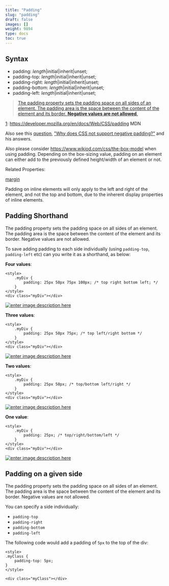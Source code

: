 ```yaml
---
title: "Padding"
slug: "padding"
draft: false
images: []
weight: 9894
type: docs
toc: true
---
```


## Syntax
- padding: *length*|initial|inherit|unset;
- padding-top: *length*|initial|inherit|unset;
- padding-right: *length*|initial|inherit|unset;
- padding-bottom: *length*|initial|inherit|unset;
- padding-left: *length*|initial|inherit|unset;


> [The padding property sets the padding space on all sides of an
> element. The padding area is the space between the content of the
> element and its border. **Negative values are not allowed**.][1]


  [1]: https://developer.mozilla.org/en/docs/Web/CSS/padding MDN

Also see this [question][1], ["Why does CSS not support negative padding?"][1] and his answers.

Also please consider https://www.wikiod.com/css/the-box-model when using padding. Depending on the box-sizing value, padding on an element can either add to the previously defined height/width of an element or not.

Related Properties:

[margin][2]


  [1]: http://stackoverflow.com/questions/4973988/why-does-css-not-support-negative-padding
  [2]: https://www.wikiod.com/css/margins



Padding on inline elements will only apply to the left and right of the element, and not the top and bottom, due to the inherent display properties of inline elements. 

## Padding Shorthand
The padding property sets the padding space on all sides of an element. The padding area is the space between the content of the element and its border. Negative values are not allowed.

To save adding padding to each side individually (using `padding-top`, `padding-left` etc) can you write it as a shorthand, as below:

**Four values**:

```
<style>
    .myDiv {
        padding: 25px 50px 75px 100px; /* top right bottom left; */
    }
</style>
<div class="myDiv"></div>
```
[![enter image description here][1]][1]

**Three values**:

```
<style>
    .myDiv {
        padding: 25px 50px 75px; /* top left/right bottom */
    }
</style>
<div class="myDiv"></div>
```
[![enter image description here][2]][2]

**Two values**:

```
<style>
    .myDiv {
        padding: 25px 50px; /* top/bottom left/right */
    }
</style>
<div class="myDiv"></div>
```
[![enter image description here][3]][3]

**One value**: 

```
<style>
    .myDiv {
        padding: 25px; /* top/right/bottom/left */
    }
</style>
<div class="myDiv"></div>
```
[![enter image description here][4]][4]


  [1]: http://i.stack.imgur.com/xWS9v.png
  [2]: http://i.stack.imgur.com/Qrs3R.png
  [3]: http://i.stack.imgur.com/LiW8C.png
  [4]: http://i.stack.imgur.com/GdRZW.png

## Padding on a given side
The padding property sets the padding space on all sides of an element. The padding area is the space between the content of the element and its border. Negative values are not allowed.

You can specify a side individually:

 - `padding-top`
 - `padding-right`
 - `padding-bottom`
 - `padding-left`

The following code would add a padding of `5px` to the top of the div:
    
    <style>
    .myClass {
        padding-top: 5px;
    }
    </style>

    <div class="myClass"></div>

